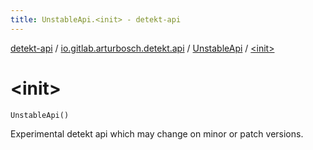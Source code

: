 ```yaml
---
title: UnstableApi.<init> - detekt-api
---
```


[detekt-api](../../index.html) / [io.gitlab.arturbosch.detekt.api](../index.html) / [UnstableApi](index.html) / [&lt;init&gt;](./-init-.html)

# &lt;init&gt;

`UnstableApi()`

Experimental detekt api which may change on minor or patch versions.

